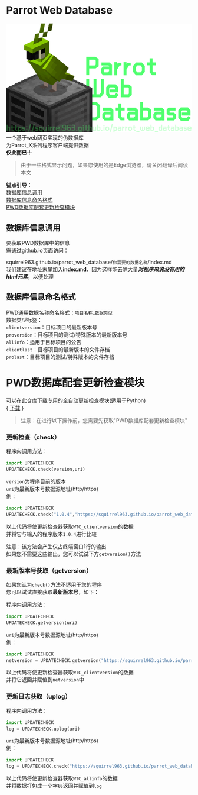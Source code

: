 # Parrot Web Database
![额，由于一些问题，该图片没能正常显示](PWD_ct.svg "空驱动器？不是我干的。")  
一个基于web网页实现的伪数据库  
为Parrot_X系列程序客户端提供数据  
**~~仅此而已！~~**
>由于一些格式显示问题，如果您使用的是Edge浏览器，请关闭翻译后阅读本文

__锚点引导：__  
[数据库信息调用](#数据库信息调用)  
[数据库信息命名格式](#数据库信息命名格式)  
[PWD数据库配套更新检查模块](#PWD数据库配套更新检查模块)  

## 数据库信息调用
要获取PWD数据库中的信息  
需通过github.io页面访问：  

squirrel963.github.io/parrot_web_database/`你需要的数据名称`/index.md  
我们建议在地址末尾加入**index.md**，因为这样能去除大量***对程序来说没有用的html元素***，以便处理

## 数据库信息命名格式
PWD通用数据名称命名格式：`项目名称`_`数据类型`  
数据类型标签：  
`clientversion`：目标项目的最新版本号  
`proversion`：目标项目的测试/特殊版本的最新版本号  
`allinfo`：适用于目标项目的公告  
`clientlast`：目标项目的最新版本的文件存档  
`prolast`：目标项目的测试/特殊版本的文件存档

# PWD数据库配套更新检查模块
可以在此仓库下载专用的全自动更新检查模块(适用于Python)  
{  [下载](updatechecker/UPDATECHECK.py)  }  



>注意：在进行以下操作前，您需要先获取"PWD数据库配套更新检查模块"

### 更新检查（check）

程序内调用方法：
```python
import UPDATECHECK
UPDATECHECK.check(version,uri)
``` 
`version`为程序目前的版本  
`uri`为最新版本号数据源地址(http/https)  
 例：  
```python
import UPDATECHECK
UPDATECHECK.check("1.0.4","https://squirrel963.github.io/parrot_web_database/WTC_clientversion/index.md")
``` 
以上代码将使更新检查器获取`WTC_clientversion`的数据  
并将它与输入的程序版本`1.0.4`进行比较  

注意：该方法会产生仅占终端窗口1行的输出  
如果您不需要这些输出，您可以试试下方`getversion()`方法

### 最新版本号获取（getversion）

如果您认为`check()`方法不适用于您的程序  
您可以试试直接获取**最新版本号**，如下：

程序内调用方法：
```python
import UPDATECHECK
UPDATECHECK.getversion(uri)
``` 
`uri`为最新版本号数据源地址(http/https)  
 例：  
```python
import UPDATECHECK
netversion = UPDATECHECK.getversion("https://squirrel963.github.io/parrot_web_database/WTC_clientversion/index.md")
``` 
以上代码将使更新检查器获取`WTC_clientversion`的数据  
并将它返回并赋值到`netversion`中

### 更新日志获取（uplog）

程序内调用方法：
```python
import UPDATECHECK
log = UPDATECHECK.uplog(uri)
``` 
`uri`为最新版本号数据源地址(http/https)  
 例：  
```python
import UPDATECHECK
log = UPDATECHECK.check("https://squirrel963.github.io/parrot_web_database/WTC_allinfo/index.md")
```
以上代码将使更新检查器获取`WTC_allinfo`的数据  
并将数据打包成一个字典返回并赋值到`log`
